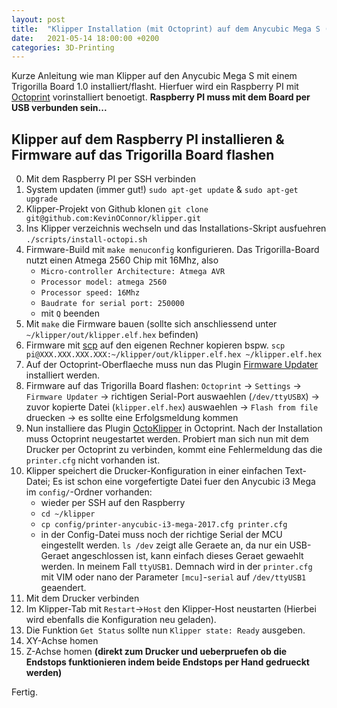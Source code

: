 ```yaml
---
layout: post
title:  "Klipper Installation (mit Octoprint) auf dem Anycubic Mega S (Trigorilla Board 1.0)"
date:   2021-05-14 18:00:00 +0200
categories: 3D-Printing
---
```

Kurze Anleitung wie man Klipper auf den Anycubic Mega S mit einem Trigorilla Board 1.0 installiert/flasht. Hierfuer wird ein Raspberry PI mit [Octoprint](https://octoprint.org/download/) vorinstalliert benoetigt. **Raspberry PI muss mit dem Board per USB verbunden sein...**

## Klipper auf dem Raspberry PI installieren & Firmware auf das Trigorilla Board flashen
0. Mit dem Raspberry PI per SSH verbinden
1. System updaten (immer gut!) `sudo apt-get update` & `sudo apt-get upgrade`
2. Klipper-Projekt von Github klonen `git clone git@github.com:KevinOConnor/klipper.git`
3. Ins Klipper verzeichnis wechseln und das Installations-Skript ausfuehren `./scripts/install-octopi.sh`
4. Firmware-Build mit `make menuconfig` konfigurieren. Das Trigorilla-Board nutzt einen Atmega 2560 Chip mit 16Mhz, also
    - `Micro-controller Architecture: Atmega AVR`
    - `Processor model: atmega 2560`
    - `Processor speed: 16Mhz`
    - `Baudrate for serial port: 250000`
    - mit `Q` beenden
5. Mit `make` die Firmware bauen (sollte sich anschliessend unter `~/klipper/out/klipper.elf.hex` befinden)
6. Firmware mit [scp](https://de.wikipedia.org/wiki/Secure_Copy) auf den eigenen Rechner kopieren bspw. `scp pi@XXX.XXX.XXX.XXX:~/klipper/out/klipper.elf.hex ~/klipper.elf.hex`
7. Auf der Octoprint-Oberflaeche muss nun das Plugin [Firmware Updater](https://github.com/OctoPrint/OctoPrint-FirmwareUpdater/blob/master/README.md) installiert werden.
8. Firmware auf das Trigorilla Board flashen: `Octoprint` -> `Settings` -> `Firmware Updater` -> richtigen Serial-Port auswaehlen (`/dev/ttyUSBX`) -> zuvor kopierte Datei (`klipper.elf.hex`) auswaehlen -> `Flash from file` druecken -> es sollte eine Erfolgsmeldung kommen
9. Nun installiere das Plugin [OctoKlipper](https://plugins.octoprint.org/plugins/klipper/) in Octoprint. Nach der Installation muss Octoprint neugestartet werden. Probiert man sich nun mit dem Drucker per Octoprint zu verbinden, kommt eine Fehlermeldung das die `printer.cfg` nicht vorhanden ist.
10. Klipper speichert die Drucker-Konfiguration in einer einfachen Text-Datei; Es ist schon eine vorgefertigte Datei fuer den Anycubic i3 Mega im `config/`-Ordner vorhanden:
    - wieder per SSH auf den Raspberry
    - `cd ~/klipper`
    - `cp config/printer-anycubic-i3-mega-2017.cfg printer.cfg`
    - in der Config-Datei muss noch der richtige Serial der MCU eingestellt werden. `ls /dev` zeigt alle Geraete an, da nur ein USB-Geraet angeschlossen ist, kann einfach dieses Geraet gewaehlt werden. In meinem Fall `ttyUSB1`. Demnach wird in der `printer.cfg` mit VIM oder nano der Parameter `[mcu]`-`serial` auf `/dev/ttyUSB1` geaendert.
11. Mit dem Drucker verbinden
12. Im Klipper-Tab mit `Restart`->`Host` den Klipper-Host neustarten (Hierbei wird ebenfalls die Konfiguration neu geladen).
13. Die Funktion `Get Status` sollte nun `Klipper state: Ready` ausgeben.
14. XY-Achse homen
15. Z-Achse homen **(direkt zum Drucker und ueberpruefen ob die Endstops funktionieren indem beide Endstops per Hand gedrueckt werden)**

Fertig.